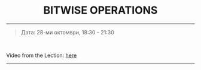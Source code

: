 <h1 align="center">BITWISE OPERATIONS</h1>

<hr>

<blockquote>
    <p>Дата: 28-ми октомври, 18:30 - 21:30</p>
</blockquote>

<br>

<p>
    Video from the Lection: <a href="https://www.youtube.com/watch?v=56z1aWWkKt4&feature=emb_title">here</a>
</p>

<hr>